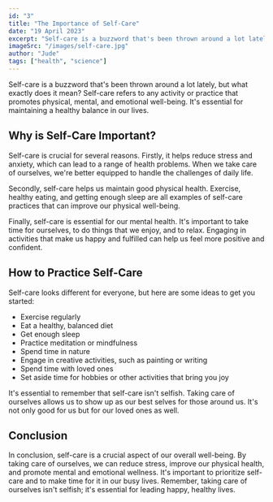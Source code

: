 ```yaml
---
id: "3"
title: "The Importance of Self-Care"
date: "19 April 2023"
excerpt: "Self-care is a buzzword that's been thrown around a lot lately, but what exactly does it mean? Self-care refers to any activity or practice that promotes physical, mental, and emotional well-being. It's essential for maintaining a healthy balance in our lives."
imageSrc: "/images/self-care.jpg"
author: "Jude"
tags: ["health", "science"]
---
```


Self-care is a buzzword that's been thrown around a lot lately, but what exactly does it mean? Self-care refers to any activity or practice that promotes physical, mental, and emotional well-being. It's essential for maintaining a healthy balance in our lives.

## Why is Self-Care Important?

Self-care is crucial for several reasons. Firstly, it helps reduce stress and anxiety, which can lead to a range of health problems. When we take care of ourselves, we're better equipped to handle the challenges of daily life.

Secondly, self-care helps us maintain good physical health. Exercise, healthy eating, and getting enough sleep are all examples of self-care practices that can improve our physical well-being.

Finally, self-care is essential for our mental health. It's important to take time for ourselves, to do things that we enjoy, and to relax. Engaging in activities that make us happy and fulfilled can help us feel more positive and confident.

## How to Practice Self-Care

Self-care looks different for everyone, but here are some ideas to get you started:

- Exercise regularly
- Eat a healthy, balanced diet
- Get enough sleep
- Practice meditation or mindfulness
- Spend time in nature
- Engage in creative activities, such as painting or writing
- Spend time with loved ones
- Set aside time for hobbies or other activities that bring you joy

It's essential to remember that self-care isn't selfish. Taking care of ourselves allows us to show up as our best selves for those around us. It's not only good for us but for our loved ones as well.

## Conclusion

In conclusion, self-care is a crucial aspect of our overall well-being. By taking care of ourselves, we can reduce stress, improve our physical health, and promote mental and emotional wellness. It's important to prioritize self-care and to make time for it in our busy lives. Remember, taking care of ourselves isn't selfish; it's essential for leading happy, healthy lives. 

